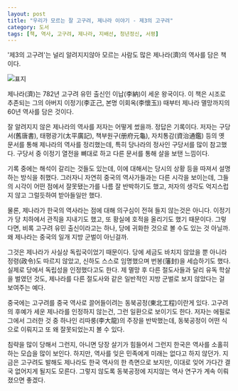 ```yaml
---
layout: post
title: "우리가 모르는 잘 고구려, 제나라 이야기 - 제3의 고구려"
category: 도서
tags: [책, 역사, 고구려, 제나라, 지배선, 청년정신, 서평]
---
```


'제3의 고구려'는
널리 알려지지않아 모르는 사람도 많은
제나라(濟)의 역사를 담은 책이다.

![표지](https://lh3.googleusercontent.com/h_czRFquXd8g5E43OQllUCKqmvAoNcQ3dhmNpipDcSPslgKL-j9JzZelIuYsEkcQoDqSAlLWSi5XRQ=s480)

제나라(濟)는 782년 고구려 유민 출신인 이납(李納)이 세운 왕국이다.
이 책은 시조로 추존되는 그의 아버지 이정기(李正己, 본명 이회옥(李懷玉)) 때부터
제나라 멸망까지의 60년 역사를 담은 것이다.

잘 알려지지 않은 제나라의 역사를 저자는 어떻게 썼을까.
정답은 기록이다.
저자는 구당서(舊唐書), 태평광기(太平廣記), 책부원구(册府元龜), 자치통감(資治通鑑) 등의 옛 문서를 통해 제나라의 역사를 정리했는데,
특히 당나라의 정사인 구당서를 많이 참고했다.
구당서 중 이정기 열전을 뼈대로 하고 다른 문서를 통해 살을 보탠 느낌이다.

기록 중에는 해석이 갈리는 것들도 있는데,
이에 대해서는 당시의 상황 등을 따져서 설명하는 방식을 취했다.
그러자니 자연히 중국의 역사가들과는 다른 시각을 보이는데,
그들의 시각이 어떤 점에서 잘못됐는가를 나름 잘 반박하기도 했고,
저자의 생각도 억지스럽지 않고 그럴듯하여 받아들일만 했다.

물론, 제나라가 한국의 역사라는 점에 대해 의구심이 전혀 들지 않는것은 아니다.
이정기가 당 치하에서 관직을 지내기도 했고,
또 황실에 호적을 올리기도 했기 때문이다.
그렇다면, 비록 고구려 유민 출신이라고는 하나,
당에 귀화한 것으로 볼 수도 있는 것 아닐까.
왜 제나라는 중국의 일개 지방 군벌이 아닌걸까.

그것은 제나라가 사실상 독립국이었기 때문이다.
당에 세금도 바치지 않았을 뿐 아니라 정령(政令)도 따르지 않았고,
신하도 스스로 임명했으며 번봉(藩封)을 세습하기도 했다.
실제로 당에서 독립성을 인정했다고도 한다.
제 멸망 후 다른 절도사들과 달리 유독 학살을 벌였던 것도,
제나라를 다른 절도사와 같은 일반적인 지방 군벌로 보지 않았다는 걸 보여주는 예다.

중국에는 고구려를 중국 역사로 끌어들이려는 동북공정(東北工程)이란게 있다.
고구려의 후예가 세운 제나라를 인정하지 않는건,
그런 일환으로 보이기도 한다.
저자는 에필로그에서 그러한 것 중 하나인 리따룽(李大龍)의 주장을 반박했는데,
동북공정이 어떤 식으로 이뤄지고 또 왜 잘못되었는지 볼 수 있다.

침략을 많이 당해서 그런지,
아니면 당장 살기가 힘들어서 그런지
한국은 역사를 소홀히 하는 모습을 많이 보인다.
하지만, 역사를 잊은 민족에게 미래는 없다고 하지 않던가.
지금은 고구려도 발해도 제나라도 한국 역사의 한 측면으로 보지만,
이대로 잊어 가다간 결국 없어지게 될지도 모른다.
그렇지 않도록 동북공정에 지지않는 역사 연구가 계속 이뤄졌으면 좋겠다.
